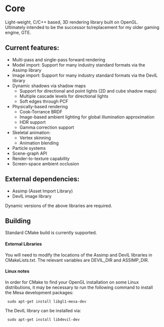 # Core
Light-weight, C/C++ based, 3D rendering library built on OpenGL. Ultimately intended to be the successor to/replacement for my older gaming engine, GTE.

## Current features:

* Multi-pass and single-pass forward rendering
* Model import: Support for many industry standard formats via the Assimp library
* Image import: Support for many industry standard formats via the DevIL library
* Dynamic shadows via shadow maps
  - Support for directional and point lights (2D and cube shadow maps)
  - Multiple cascade levels for directional lights
  - Soft edges through PCF
* Physically-based rendering
  - Cook-Torrance BRDF
  - Image-based ambient lighting for global illumination approximation
  - HDR support
  - Gamma correction support
* Skeletal animation:
  - Vertex skinning
  - Animation blending
* Particle systems
* Scene-graph API
* Render-to-texture capability
* Screen-space ambient occlusion

## External dependencies:

- Assimp (Asset Import Library)
- DevIL image library

Dynamic versions of the above libraries are required.

## Building
Standard CMake build is currently supported. 

#### External Libraries
You will need to modify the locations of the Assimp and DevIL libraries in CMakeLists.txt. The relevant variables are DEVIL_DIR and ASSIMP_DIR.

#### Linux notes
In order for CMake to find your OpenGL installation on some Linux distributions, it may be necessary to run the following command to install the Mesa development packages:

     sudo apt-get install libgl1-mesa-dev

The DevIL library can be installed via:

     sudo apt-get install libdevil-dev

